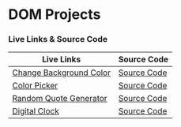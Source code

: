 # DOM Projects

### Live Links & Source Code

| Live Links                                                                                    | Source Code                                                                                  |
| --------------------------------------------------------------------------------------------- | -------------------------------------------------------------------------------------------- |
| [Change Background Color](https://adityackr.github.io/dom-projects/01-change-bg-color/)       | [Source Code](https://github.com/adityackr/dom-projects/tree/main/01-change-bg-color)        |
| [Color Picker](https://adityackr.github.io/dom-projects/02-color-picker/)                     | [Source Code](https://github.com/adityackr/dom-projects/tree/main/02-color-picker)           |
| [Random Quote Generator](https://adityackr.github.io/dom-projects/03-random-quote-generator/) | [Source Code](https://github.com/adityackr/dom-projects/tree/main/03-random-quote-generator) |
| [Digital Clock](https://adityackr.github.io/dom-projects/04-digital-clock/)                   | [Source Code](https://github.com/adityackr/dom-projects/tree/main/04-digital-clock)          |
